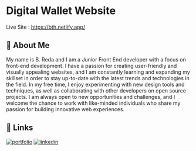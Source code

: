 
# Digital Wallet Website

Live Site : https://bth.netlify.app/



## 🚀 About Me
My name is B. Reda and I am a Junior Front End developer with a focus on front-end development.
I have a passion for creating user-friendly and visually
appealing websites, and I am constantly learning and
expanding my skillset in order to stay up-to-date with the latest trends
and technologies in the field. In my free time, I enjoy experimenting with new design
tools and techniques, as well as collaborating with other developers on open source
projects. I am always open to new opportunities and challenges, and I welcome the
chance to work with like-minded individuals who share my passion for building
innovative web experiences.


## 🔗 Links
[![portfolio](https://img.shields.io/badge/my_portfolio-000?style=for-the-badge&logo=ko-fi&logoColor=white)](https://blsreda.online/)
[![linkedin](https://img.shields.io/badge/linkedin-0A66C2?style=for-the-badge&logo=linkedin&logoColor=white)](https://www.linkedin.com/in/blsreda/)


